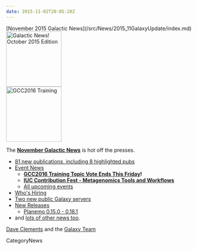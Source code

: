 ```yaml
---
date: 2015-11-02T20:05:28Z
---
```

<div class='newsItemHeader'>[November 2015 Galactic News](/src/News/2015_11GalaxyUpdate/index.md)</div>

<div class='right'>
<a href='/GalaxyUpdates/2015_11'><img src='/Images/GalaxyLogos/GalaxyNews.png' alt='Galactic News! October 2015 Edition' width=150 /></a><br />
<a href='/GalaxyUpdates/2015_11#gcc2016-training-topic-vote-ends-this-friday'><img src='/Events/GCC2016/GCC2016TrainingLogo400.png' alt='GCC2016 Training' width="150" /></a>
</div>

The **[November Galactic News](/src/GalaxyUpdates/2015_11/index.md)** is hot off the presses.
* [81 new publications, including 8 highlighted pubs](/src/GalaxyUpdates/2015_11/index.md#new-papers)
* [Event News](/src/GalaxyUpdates/2015_11/index.md#events)
  * **[GCC2016 Training Topic Vote Ends This Friday](/src/GalaxyUpdates/2015_11/index.md#gcc2016-training-topic-vote-ends-this-friday)!**
  * **[IUC Contribution Fest - Metagenomics Tools and Workflows](/src/GalaxyUpdates/2015_11/index.md#iuc-contribution-fest---metagenomics-tools-and-workflows)**
  * [All upcoming events](/src/GalaxyUpdates/2015_11/index.md#upcoming-events)
* [Who's Hiring](/src/GalaxyUpdates/2015_11/index.md#whos-hiring)
* [Two new public Galaxy servers](/src/GalaxyUpdates/2015_11/index.md#new-public-galaxy-servers)
* [New Releases](/src/GalaxyUpdates/2015_11/index.md#releases)
  * [Planemo 0.15.0 - 0.18.1](/src/GalaxyUpdates/2015_11/index.md#planemo-0150---0181)
* and [lots of other news too](/src/GalaxyUpdates/2015_11/index.md#other-news).

[Dave Clements](/src/DaveClements/index.md) and the [Galaxy Team](/src/GalaxyTeam/index.md)


CategoryNews
